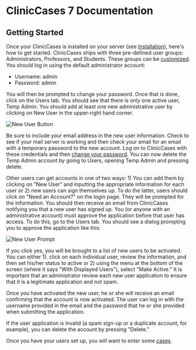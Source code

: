 # ClinicCases 7 Documentation

## Getting Started

Once your ClinicCases is installed on your server (see [Installation](installation.md)), here's how to get started. ClinicCases ships with three pre-defined user groups: Administrators, Professors, and Students.  These groups can be [customized](#customization.md).  You should log in using the default administrator account:

* Username: admin
* Password: admin

You will then be prompted to change your password.  Once that is done, click on the Users tab.  You should see that there is only one active user, Temp Admin.  You should add at least one new administrative user by clicking on New User in the upper-right hand corner.

![New User Button](img/new_user.png)

Be sure to include your email address in the new user information.  Check to see if your mail server is working and then check your email for an email with a temporary password to the new account.  Log on to ClinicCases with these credentials and then [change your password](preferences-tab.md).  You can now delete the Temp Admin account by going to Users, opening Temp Admin and pressing delete.

Other users can get accounts in one of two ways: 1) You can add them by clicking on "New User" and inputting the appropriate information for each user or 2) new users can sign themselves up. To do the latter, users should click on "Need an Account?" on the login page.  They will be prompted for the information.  You should then receive an email from ClinicCases notifying you that a new user has signed up.  You (or anyone with an administrative account) must approve the application before that user has access.  To do this, go to the Users tab.  You should see a dialog prompting you to approve the application like this:

![New User Prompt](img/new_user_prompt.png)

If you click yes, you will be brought to a list of new users to be activated.  You can either 1). click on each individual user, review the information, and then set his/her status to active or 2) using the menu at the bottom of the screen (where it says "With Displayed Users"), select "Make Active."  It is important that an administrator review each new user application to ensure that it is a legitimate application and not spam.

Once you have activated the new user, he or she will receive an email confirming that the account is now activated.  The user can log in with the username provided in the email and the password that he or she provided when submitting the application.

If the user application is invalid (a spam sign-up or a duplicate account, for example), you can delete the account by pressing "Delete."

Once you have your users set up, you will want to enter some [cases](cases-tab.md).
